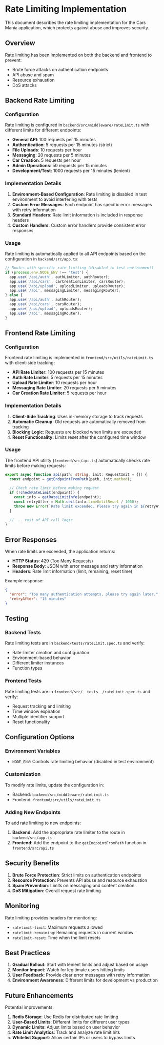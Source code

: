 # Rate Limiting Implementation

This document describes the rate limiting implementation for the Cars Mania application, which protects against abuse and improves security.

## Overview

Rate limiting has been implemented on both the backend and frontend to prevent:
- Brute force attacks on authentication endpoints
- API abuse and spam
- Resource exhaustion
- DoS attacks

## Backend Rate Limiting

### Configuration

Rate limiting is configured in `backend/src/middleware/rateLimit.ts` with different limits for different endpoints:

- **General API**: 100 requests per 15 minutes
- **Authentication**: 5 requests per 15 minutes (strict)
- **File Uploads**: 10 requests per hour
- **Messaging**: 20 requests per 5 minutes
- **Car Creation**: 5 requests per hour
- **Admin Operations**: 50 requests per 15 minutes
- **Development/Test**: 1000 requests per 15 minutes (lenient)

### Implementation Details

1. **Environment-Based Configuration**: Rate limiting is disabled in test environment to avoid interfering with tests
2. **Custom Error Messages**: Each endpoint has specific error messages with retry information
3. **Standard Headers**: Rate limit information is included in response headers
4. **Custom Handlers**: Custom error handlers provide consistent error responses

### Usage

Rate limiting is automatically applied to all API endpoints based on the configuration in `backend/src/app.ts`:

```typescript
// Routes with specific rate limiting (disabled in test environment)
if (process.env.NODE_ENV !== 'test') {
  app.use('/api/auth', authLimiter, authRouter);
  app.use('/api/cars', carCreationLimiter, carsRouter);
  app.use('/api/upload', uploadLimiter, uploadsRouter);
  app.use('/api', messagingLimiter, messagingRouter);
} else {
  app.use('/api/auth', authRouter);
  app.use('/api/cars', carsRouter);
  app.use('/api/upload', uploadsRouter);
  app.use('/api', messagingRouter);
}
```

## Frontend Rate Limiting

### Configuration

Frontend rate limiting is implemented in `frontend/src/utils/rateLimit.ts` with client-side tracking:

- **API Rate Limiter**: 100 requests per 15 minutes
- **Auth Rate Limiter**: 5 requests per 15 minutes
- **Upload Rate Limiter**: 10 requests per hour
- **Messaging Rate Limiter**: 20 requests per 5 minutes
- **Car Creation Rate Limiter**: 5 requests per hour

### Implementation Details

1. **Client-Side Tracking**: Uses in-memory storage to track requests
2. **Automatic Cleanup**: Old requests are automatically removed from tracking
3. **Blocking Logic**: Requests are blocked when limits are exceeded
4. **Reset Functionality**: Limits reset after the configured time window

### Usage

The frontend API utility (`frontend/src/api.ts`) automatically checks rate limits before making requests:

```typescript
export async function api(path: string, init: RequestInit = {}) {
  const endpoint = getEndpointFromPath(path, init.method);
  
  // Check rate limit before making request
  if (!checkRateLimit(endpoint)) {
    const info = getRateLimitInfo(endpoint);
    const retryAfter = Math.ceil(info.timeUntilReset / 1000);
    throw new Error(`Rate limit exceeded. Please try again in ${retryAfter} seconds.`);
  }
  
  // ... rest of API call logic
}
```

## Error Responses

When rate limits are exceeded, the application returns:

- **HTTP Status**: 429 (Too Many Requests)
- **Response Body**: JSON with error message and retry information
- **Headers**: Rate limit information (limit, remaining, reset time)

Example response:
```json
{
  "error": "Too many authentication attempts, please try again later.",
  "retryAfter": "15 minutes"
}
```

## Testing

### Backend Tests

Rate limiting tests are in `backend/tests/rateLimit.spec.ts` and verify:
- Rate limiter creation and configuration
- Environment-based behavior
- Different limiter instances
- Function types

### Frontend Tests

Rate limiting tests are in `frontend/src/__tests__/rateLimit.spec.ts` and verify:
- Request tracking and limiting
- Time window expiration
- Multiple identifier support
- Reset functionality

## Configuration Options

### Environment Variables

- `NODE_ENV`: Controls rate limiting behavior (disabled in test environment)

### Customization

To modify rate limits, update the configuration in:
- Backend: `backend/src/middleware/rateLimit.ts`
- Frontend: `frontend/src/utils/rateLimit.ts`

### Adding New Endpoints

To add rate limiting to new endpoints:

1. **Backend**: Add the appropriate rate limiter to the route in `backend/src/app.ts`
2. **Frontend**: Add the endpoint to the `getEndpointFromPath` function in `frontend/src/api.ts`

## Security Benefits

1. **Brute Force Protection**: Strict limits on authentication endpoints
2. **Resource Protection**: Prevents API abuse and resource exhaustion
3. **Spam Prevention**: Limits on messaging and content creation
4. **DoS Mitigation**: Overall request rate limiting

## Monitoring

Rate limiting provides headers for monitoring:
- `ratelimit-limit`: Maximum requests allowed
- `ratelimit-remaining`: Remaining requests in current window
- `ratelimit-reset`: Time when the limit resets

## Best Practices

1. **Gradual Rollout**: Start with lenient limits and adjust based on usage
2. **Monitor Impact**: Watch for legitimate users hitting limits
3. **User Feedback**: Provide clear error messages with retry information
4. **Environment Awareness**: Different limits for development vs production

## Future Enhancements

Potential improvements:
1. **Redis Storage**: Use Redis for distributed rate limiting
2. **User-Based Limits**: Different limits for different user types
3. **Dynamic Limits**: Adjust limits based on user behavior
4. **Rate Limit Analytics**: Track and analyze rate limit hits
5. **Whitelist Support**: Allow certain IPs or users to bypass limits
